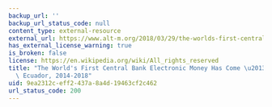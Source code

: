 ```yaml
---
backup_url: ''
backup_url_status_code: null
content_type: external-resource
external_url: https://www.alt-m.org/2018/03/29/the-worlds-first-central-bank-electronic-money-has-come-and-gone-ecuador-2014-2018/
has_external_license_warning: true
is_broken: false
license: https://en.wikipedia.org/wiki/All_rights_reserved
title: "The World's First Central Bank Electronic Money Has Come \u2013 And Gone:\
  \ Ecuador, 2014-2018"
uid: 9ea2312c-eff2-437a-8a4d-19463cf2c462
url_status_code: 200
---
```

